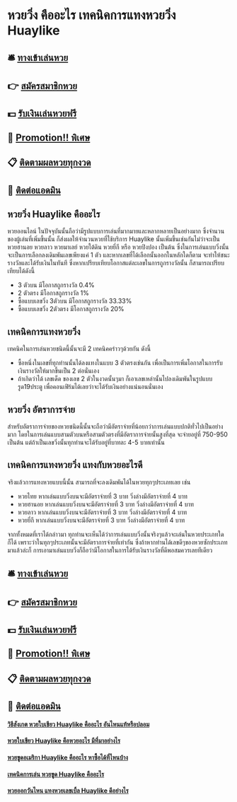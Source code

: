 # หวยวิ่ง คืออะไร เทคนิคการแทงหวยวิ่ง Huaylike

## 🛎 [ทางเข้าเล่นหวย](https://bit.ly/3BX0MqZ)
## 👉 [สมัครสมาชิกหวย](https://bit.ly/3BX0MqZ)
## 💵 [รับเงินเล่นหวยฟรี](https://bit.ly/3DvrgRm)
## 👑 [Promotion!! พิเศษ](https://bit.ly/3DvrgRm)
## 📋 [ติดตามผลหวยทุกงวด](https://bit.ly/3DvrgRm)
## 📱 [ติดต่อแอดมิน](https://bit.ly/3DvrgRm)

## หวยวิ่ง Huaylike คืออะไร
หวยออนไลน์ ในปัจจุบันนั้นถือว่ามีรูปแบบการเล่นที่มากมายและหลากหลายเป็นอย่างมาก ซึ่งจำนวนของผู้เล่นที่เพิ่มขึ้นนั้น ก็ส่งผลให้จำนวนหวยที่ใช้บริการ Huaylike นั้นเพิ่มขึ้นเช่นกันไม่ว่าจะเป็น หวยฮานอย หวยลาว หวยมาเลย์ หวยใต้ดิน หวยยี่กี หรือ หวยปิงปอง เป็นต้น ซึ่งในการเล่นแบบวิ่งนั้นจะเป็นการเลือกลงเดิมพันเลขเพียงแค่ 1 ตัว และหากเลขที่ได้เลือกนั้นออกในหลักใดก็ตาม จะทำให้ชนะรางวัลและได้รับเงินในทันที ซึ่งหากเปรียบเทียบโอกาสแต่ละเลขในการถูกรางวัลนั้น ก็สามารถเปรียบเทียบได้ดังนี้
- 3 ตัวบน มีโอกาสถูกรางวัล 0.4%
- 2 ตัวตรง มีโอกาสถูกรางวัล 1%
- ซื้อแบบเลขวิ่ง 3ตัวบน มีโอกาสถูกรางวัล 33.33%
- ซื้อแบบเลขวิ่ง 2ตัวตรง มีโอกาสถูกรางวัล 20%

## เทคนิคการแทงหวยวิ่ง
เทคนิคในการเล่นหวยชนิดนี้นั้นจะมี 2 เทคนิคคร่าวๆด้วยกัน ดังนี้
- ซื้อหนึ่งในเลขที่ทุกท่านนั้นได้ลงแทงในแบบ 3 ตัวตรงเช่นกัน เพื่อเป็นการเพิ่มโอกาสในการรับเงินรางวัลให้มากขึ้นเป็น 2 ต่อนั่นเอง
- ถ้าเกิดว่าได้ เลขเด็ด ของเลข 2 ตัวในงวดนั้นๆมา ก็เอาเลขเหล่านั้นไปลงเดิมพันในรูปแบบ รูด19ประตู เพื่อคอนเฟิร์มได้เลยว่าจะได้รับเงินอย่างแน่นอนนั่นเอง

## หวยวิ่ง อัตราการจ่าย
สำหรับอัตราการจ่ายของหวยชนิดนี้นั้นจะถือว่ามีอัตราจ่ายที่น้อยกว่าการเล่นแบบปกติทั่วไปเป็นอย่างมาก โดยในการเล่นแบบสามตัวบนหรือสามตัวตรงที่มีอัตราการจ่ายนั้นสูงที่สุด จะจ่ายอยู่ที่ 750-950 เป็นต้น แต่ถ้าเป็นเลขวิ่งนั้นทุกท่านจะได้รับอยู่ที่บาทละ 4-5 บาทเท่านั้น

## เทคนิคการแทงหวยวิ่ง แทงกับหวยอะไรดี
จริงแล้วการแทงหวยแบบนี้นั้น สามารถที่จะลงเดิมพันได้ในหวยทุกๆประเภทเลย เช่น
- หวยไทย หากเล่นแบบวิ่งบนจะมีอัตราจ่ายที่ 3 บาท วิ่งล่างมีอัตราจ่ายที่ 4 บาท
- หวยฮานอย หากเล่นแบบวิ่งบนจะมีอัตราจ่ายที่ 3 บาท วิ่งล่างมีอัตราจ่ายที่ 4 บาท
- หวยลาว หากเล่นแบบวิ่งบนจะมีอัตราจ่ายที่ 3 บาท วิ่งล่างมีอัตราจ่ายที่ 4 บาท
- หวยยี่กี หากเล่นแบบวิ่งบนจะมีอัตราจ่ายที่ 3 บาท วิ่งล่างมีอัตราจ่ายที่ 4 บาท

จากทั้งหมดที่เราได้กล่าวมา ทุกท่านจะเห็นได้ว่าการเล่นแบบวิ่งนั้นจริงๆแล้วจะเล่นในหวยประเภทใดก็ได้ เพราะว่าในทุกๆประเภทนั้นจะมีอัตราการจ่ายที่เท่ากัน ซึ่งถ้าหากท่านได้เลขดีๆของหวยซักประเภทมาแล้วล่ะก็ การเอามาเล่นแบบวิ่งก็ถือว่ามีโอกาสในการได้รับเงินรางวัลที่ดีพอสมควรเลยทีเดียว

## 🛎 [ทางเข้าเล่นหวย](https://bit.ly/3BX0MqZ)
## 👉 [สมัครสมาชิกหวย](https://bit.ly/3BX0MqZ)
## 💵 [รับเงินเล่นหวยฟรี](https://bit.ly/3DvrgRm)
## 👑 [Promotion!! พิเศษ](https://bit.ly/3DvrgRm)
## 📋 [ติดตามผลหวยทุกงวด](https://bit.ly/3DvrgRm)
## 📱 [ติดต่อแอดมิน](https://bit.ly/3DvrgRm)

#### [วิธีสังเกต หวยใบเขียว Huaylike คืออะไร อันไหนแท้หรือปลอม](https://atom.io/themes/วิธีสังเกต%20หวยใบเขียว%20Huaylike%20คืออะไร%20อันไหนแท้หรือปลอม)
#### [หวยใบเขียว Huaylike คือหวยอะไร มีที่มาอย่างไร](https://atom.io/themes/หวยใบเขียว%20Huaylike%20คือหวยอะไร%20มีที่มาอย่างไร)
#### [หวยขูดอเมริกา Huaylike คืออะไร หาซื้อได้ที่ไหนบ้าง](https://atom.io/themes/หวยขูดอเมริกา%20Huaylike%20คืออะไร%20หาซื้อได้ที่ไหนบ้าง)
#### [เทคนิคการเล่น หวยขูด Huaylike คืออะไร](https://atom.io/themes/เทคนิคการเล่น%20หวยขูด%20Huaylike%20คืออะไร)
#### [หวยออกวันไหน แทงหวยเลขเบิ้ล Huaylike ดีอย่างไร](https://atom.io/themes/หวยออกวันไหน%20แทงหวยเลขเบิ้ล%20Huaylike%20ดีอย่างไร)